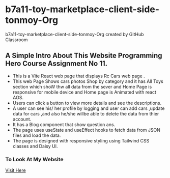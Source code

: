 # b7a11-toy-marketplace-client-side-tonmoy-Org
b7a11-toy-marketplace-client-side-tonmoy-Org created by GitHub Classroom
## A Simple Intro About This Website Programming Hero Course Assignment No 11.
* This is a Vite React web page that displays Rc Cars web page . 
* This web  Page Shows cars photos Shop by category and it has  All Toys section which shoW thw all data from the sever and Home Page is responsive for mobile device and Home page is Animated with react AOS. 
* Users can click a button to view more details and see the descriptions.
* A user can see his/ her profile by logging and user can add cars ,update data for cars ,and also he/she willbe able to delete the data from thier account. 
* It has a Blog component that show question ans.
* The page uses useState and useEffect hooks to fetch data from JSON files and load the data.
* The page is designed with responsive styling using Tailwind CSS classes and Daisy UI.

### To Look At My Website
[Visit Here](https://toy-marketplace-client-26cd2.web.app/)
